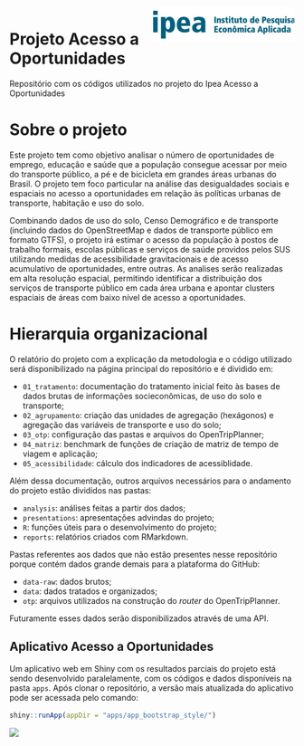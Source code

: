 
<img align="right" src="figure/ipea.jpg" alt="ipea" width="250">

# Projeto Acesso a Oportunidades

Repositório com os códigos utilizados no projeto do Ipea Acesso a
Oportunidades

# Sobre o projeto

Este projeto tem como objetivo analisar o número de oportunidades de
emprego, educação e saúde que a população consegue acessar por meio do
transporte público, a pé e de bicicleta em grandes áreas urbanas do
Brasil. O projeto tem foco particular na análise das desigualdades
sociais e espaciais no acesso a oportunidades em relação às políticas
urbanas de transporte, habitação e uso do solo.

Combinando dados de uso do solo, Censo Demográfico e de transporte
(incluindo dados do OpenStreetMap e dados de transporte público em
formato GTFS), o projeto irá estimar o acesso da população à postos de
trabalho formais, escolas públicas e serviços de saúde providos pelos
SUS utilizando medidas de acessibilidade gravitacionais e de acesso
acumulativo de oportunidades, entre outras. As analises serão realizadas
em alta resolução espacial, permitindo identificar a distribuição dos
serviços de transporte público em cada área urbana e apontar clusters
espaciais de áreas com baixo nível de acesso a oportunidades.

# Hierarquia organizacional

O relatório do projeto com a explicação da metodologia e o código
utilizado será disponibilizado na página principal do repositório e é
dividido em:

  - `01_tratamento`: documentação do tratamento inicial feito às bases
    de dados brutas de informações socieconômicas, de uso do solo e
    transporte;
  - `02_agrupamento`: criação das unidades de agregação (hexágonos) e
    agregação das variáveis de transporte e uso do solo;
  - `03_otp`: configuração das pastas e arquivos do OpenTripPlanner;
  - `04_matriz`: benchmark de funções de criação de matriz de tempo de
    viagem e aplicação;
  - `05_acessibilidade`: cálculo dos indicadores de acessiblidade.

Além dessa documentação, outros arquivos necessários para o andamento do
projeto estão divididos nas pastas:

  - `analysis`: análises feitas a partir dos dados;
  - `presentations`: apresentações advindas do projeto;
  - `R`: funções úteis para o desenvolvimento do projeto;
  - `reports`: relatórios criados com RMarkdown.

Pastas referentes aos dados que não estão presentes nesse repositório
porque contém dados grande demais para a plataforma do GitHub:

  - `data-raw`: dados brutos;
  - `data`: dados tratados e organizados;
  - `otp`: arquivos utilizados na construção do *router* do
    OpenTripPlanner.

Futuramente esses dados serão disponibilizados através de uma API.

## Aplicativo Acesso a Oportunidades

Um aplicativo web em Shiny com os resultados parciais do projeto está
sendo desenvolvido paralelamente, com os códigos e dados disponíveis na
pasta `apps`. Após clonar o repositório, a versão mais atualizada do
aplicativo pode ser acessada pelo comando:

``` r
shiny::runApp(appDir = "apps/app_bootstrap_style/")
```

![](figure/gif_app.gif)<!-- -->
